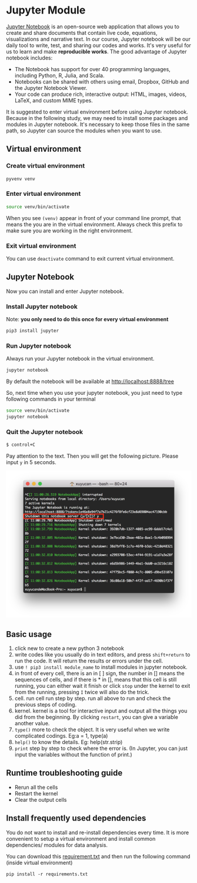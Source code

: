 # Jupyter Module

[Jupyter Notebook](http://jupyter.org/) is an open-source web application that allows you to create and share documents that contain live code, equations, visualizations and narrative text. In our course, Jupyter notebook will be our daily tool to write, test, and sharing our codes and works. It's very useful for us to learn and make **reproducible works**. The good advantage of Jupyter notebook includes:

- The Notebook has support for over 40 programming languages, including Python, R, Julia, and Scala.
- Notebooks can be shared with others using email, Dropbox, GitHub and the Jupyter Notebook Viewer.
- Your code can produce rich, interactive output: HTML, images, videos, LaTeX, and custom MIME types.

It is suggested to enter virtual environment before using Jupyter notebook. Because in the following study, we may need to install some packages and modules in Jupyter notebook. It's necessary to keep those files in the same path, so Jupyter can source the modules when you want to use.

## Virtual environment

### Create virtual environment

```bash
pyvenv venv
```

### Enter virtual environment

```bash
source venv/bin/activate
```

When you see `(venv)` appear in front of your command line prompt, that means the you are in the virtual environment. Always check this prefix to make sure you are working in the right environment. 

### Exit virtual environment

You can use `deactivate` command to exit current virtual environment.

## Jupyter Notebook

Now you can install and enter Jupyter notebook.

### Install Jupyter notebook

Note: **you only need to do this once for every virtual environment**

```bash
pip3 install jupyter
```

### Run Jupyter notebook

Always run your Jupyter notebook in the virtual environment.

```bash
jupyter notebook
```

By default the notebook will be available at [http://localhost:8888/tree](http://localhost:8888/tree)

So, next time when you use your jupyter notebook, you just need to type following commands in your terminal

```bash
source venv/bin/activate
jupyter notebook
```

### Quit the Jupyter notebook

```bash
$ control+C
```

Pay attention to the text. Then you will get the following picture. Please input `y` in 5 seconds.

![](assets/jupyter-quit-jupyter.png)

## Basic usage

1. click new to create a new python 3 notebook
2. write codes like you usually do in text editors, and press `shift+return` to run the code. It will return the results or errors under the cell.
3. use `! pip3 install module_name` to install modules in jupyter notebook.
4. in front of every cell, there is an in [ ] sign, the number in [] means the sequences of cells, and if there is * in [], means that this cell is still running, you can either wait it finish or click `stop` under the kernel to exit from the running, pressing `I` twice will also do the trick.
5. cell. run cell run step by step. run all above to run and check the previous steps of coding.
6. kernel. kernel is a tool for interactive input and output all the things you did from the beginning. By clicking `restart`, you can give a variable another value.
7. `type()` more to check the object. It is very useful when we write complicated codings. Eg:a = 1, type(a)
8. `help()` to know the details. Eg: help(str.strip)
9. `print` step by step to check where the error is. (In Jupyter, you can just input the variables without the function of print.)

## Runtime troubleshooting guide

* Rerun all the cells
* Restart the kernel
* Clear the output cells

## Install frequently used dependencies

You do not want to install and re-install dependencies every time. It is more convenient to setup a virtual environment and install common dependencies/ modules for data analysis.

You can download this [requirement.txt](https://github.com/hupili/python-for-data-and-media-communication/blob/master/requirements.txt) and then run the following command (inside virtual environment)

```
pip install -r requirements.txt
```
